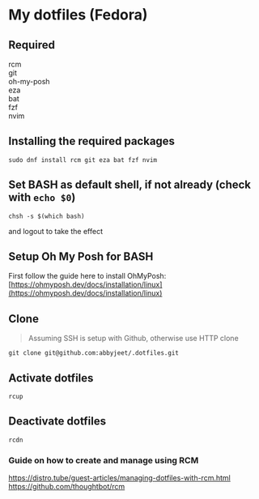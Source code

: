 # My dotfiles (Fedora)

## Required
rcm  
git  
oh-my-posh  
eza  
bat  
fzf  
nvim  

## Installing the required packages
```
sudo dnf install rcm git eza bat fzf nvim
```

## Set BASH as default shell, if not already (check with `echo $0`)
```
chsh -s $(which bash)
```
and logout to take the effect

## Setup Oh My Posh for BASH
First follow the guide here to install OhMyPosh: [https://ohmyposh.dev/docs/installation/linux](https://ohmyposh.dev/docs/installation/linux)

## Clone
> Assuming SSH is setup with Github, otherwise use HTTP clone
```
git clone git@github.com:abbyjeet/.dotfiles.git
```

## Activate dotfiles
```
rcup
```

## Deactivate dotfiles
```
rcdn
```


### Guide on how to create and manage using RCM
https://distro.tube/guest-articles/managing-dotfiles-with-rcm.html  
https://github.com/thoughtbot/rcm

